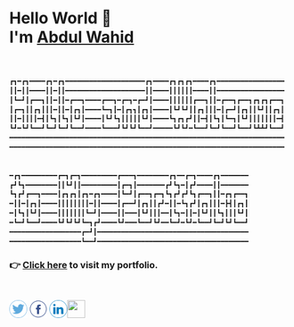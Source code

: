 # Hello World :wave: <br> I'm [Abdul Wahid](http://AbdulWahid.github.io/)<br><br>
 

```javascript
┏┓━┏┓━━━━┏┓━┏┓━━━━━━━━━━━━━━━━━━━━┏┓━━━━┏┓┏┓┏┓━━━━┏┓━━━━━━━━━━━━━━━━━
┃┃━┃┃━━━━┃┃━┃┃━━━━━━━━━━━━━━━━━━━━┃┃━━━━┃┃┃┃┃┃━━━━┃┃━━━━━━━━━━━━━━━━━
┃┗━┛┃┏━━┓┃┃━┃┃━┏━━┓━━━━┏━━┓━┏━┓━┏━┛┃━━━━┃┃┃┃┃┃┏━━┓┃┃━┏━━┓┏━━┓┏┓┏┓┏━━┓
┃┏━┓┃┃┏┓┃┃┃━┃┃━┃┏┓┃━━━━┗━┓┃━┃┏┓┓┃┏┓┃━━━━┃┗┛┗┛┃┃┏┓┃┃┃━┃┏━┛┃┏┓┃┃┗┛┃┃┏┓┃
┃┃━┃┃┃┃━┫┃┗┓┃┗┓┃┗┛┃━━━━┃┗┛┗┓┃┃┃┃┃┗┛┃━━━━┗┓┏┓┏┛┃┃━┫┃┗┓┃┗━┓┃┗┛┃┃┃┃┃┃┃━┫
┗┛━┗┛┗━━┛┗━┛┗━┛┗━━┛━━━━┗━━━┛┗┛┗┛┗━━┛━━━━━┗┛┗┛━┗━━┛┗━┛┗━━┛┗━━┛┗┻┻┛┗━━┛
━━━━━━━━━━━━━━━━━━━━━━━━━━━━━━━━━━━━━━━━━━━━━━━━━━━━━━━━━━━━━━━━━━━━━
━━━━━━━━━━━━━━━━━━━━━━━━━━━━━━━━━━━━━━━━━━━━━━━━━━━━━━━━━━━━━━━━━━━━━


━┏┓━━━━━━━━━┏━┓┏━┓━━━━━━━━━┏━━━┓━━━━━━━━┏┓━━┏━┓━━━━┏┓━━━━━━━
┏┛┗┓━━━━━━━━┃┃┗┛┃┃━━━━━━━━━┃┏━┓┃━━━━━━━┏┛┗┓━┃┏┛━━━━┃┃━━━━━━━
┗┓┏┛┏━━┓━━━━┃┏┓┏┓┃┏┓━┏┓━━━━┃┗━┛┃┏━━┓┏━┓┗┓┏┛┏┛┗┓┏━━┓┃┃━┏┓┏━━┓
━┃┃━┃┏┓┃━━━━┃┃┃┃┃┃┃┃━┃┃━━━━┃┏━━┛┃┏┓┃┃┏┛━┃┃━┗┓┏┛┃┏┓┃┃┃━┣┫┃┏┓┃
━┃┗┓┃┗┛┃━━━━┃┃┃┃┃┃┃┗━┛┃━━━━┃┃━━━┃┗┛┃┃┃━━┃┗┓━┃┃━┃┗┛┃┃┗┓┃┃┃┗┛┃
━┗━┛┗━━┛━━━━┗┛┗┛┗┛┗━┓┏┛━━━━┗┛━━━┗━━┛┗┛━━┗━┛━┗┛━┗━━┛┗━┛┗┛┗━━┛
━━━━━━━━━━━━━━━━━━┏━┛┃━━━━━━━━━━━━━━━━━━━━━━━━━━━━━━━━━━━━━━
━━━━━━━━━━━━━━━━━━┗━━┛━━━━━━━━━━━━━━━━━━━━━━━━━━━━━━━━━━━━━━

```

### :point_right: [Click here](http://AbdulWahid.github.io/) to visit my portfolio. 

<br>

<a href="https://twitter.com/wahidsaeed11"><img src="images/twitter.png" width="32px" height="32px"></a> <a href="https://www.facebook.com/wahid.saeed"><img src="images/facebook.png" width="32px" height="32px"></a> <a href="https://www.linkedin.com/in/wahid-saeed-374b9510a"><img src="images/linkedin.png" width="32px" height="32px"></a><a href="https://www.instagram.com/wahidsaeed"><img src="images/instagram.png" width="32px" height="32px"></a>